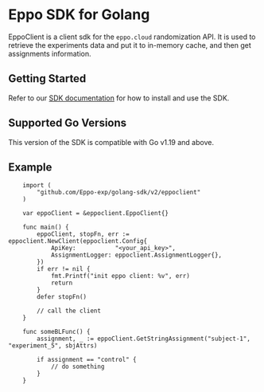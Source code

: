 # Eppo SDK for Golang

EppoClient is a client sdk for the `eppo.cloud` randomization API.
It is used to retrieve the experiments data and put it to in-memory cache, and then get assignments information.

## Getting Started

Refer to our [SDK documentation](https://docs.geteppo.com/feature-flags/sdks/server-sdks/go) for how to install and use the SDK.

## Supported Go Versions
This version of the SDK is compatible with Go v1.19 and above.

## Example


```
	import (
		"github.com/Eppo-exp/golang-sdk/v2/eppoclient"
	)

	var eppoClient = &eppoclient.EppoClient{}

	func main() {
		eppoClient, stopFn, err := eppoclient.NewClient(eppoclient.Config{
			ApiKey:           "<your_api_key>",
			AssignmentLogger: eppoclient.AssignmentLogger{},
		})
        if err != nil {
            fmt.Printf("init eppo client: %v", err)
            return
        }
        defer stopFn()

        // call the client
	}

	func someBLFunc() {
		assignment, _ := eppoClient.GetStringAssignment("subject-1", "experiment_5", sbjAttrs)

		if assignment == "control" {
			// do something
		}
	}
```
